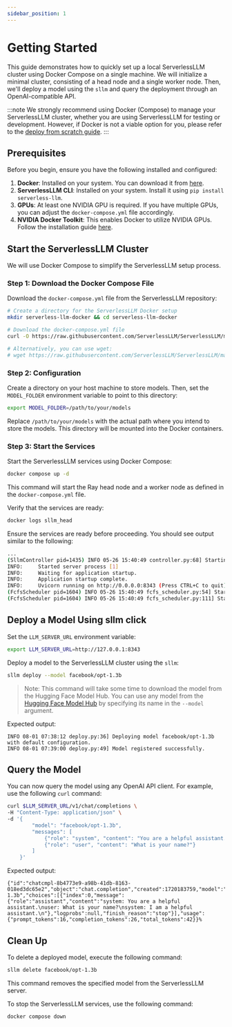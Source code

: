 ```yaml
---
sidebar_position: 1
---
```


# Getting Started

This guide demonstrates how to quickly set up a local ServerlessLLM cluster using Docker Compose on a single machine. We will initialize a minimal cluster, consisting of a head node and a single worker node. Then, we'll deploy a model using the `sllm` and query the deployment through an OpenAI-compatible API.

:::note
We strongly recommend using Docker (Compose) to manage your ServerlessLLM cluster, whether you are using ServerlessLLM for testing or development. However, if Docker is not a viable option for you, please refer to the [deploy from scratch guide](./deployment/single_machine.md).
:::

## Prerequisites

Before you begin, ensure you have the following installed and configured:

1.  **Docker**: Installed on your system. You can download it from [here](https://docs.docker.com/get-docker/).
2.  **ServerlessLLM CLI**: Installed on your system. Install it using `pip install serverless-llm`.
3.  **GPUs**: At least one NVIDIA GPU is required. If you have multiple GPUs, you can adjust the `docker-compose.yml` file accordingly.
4.  **NVIDIA Docker Toolkit**: This enables Docker to utilize NVIDIA GPUs. Follow the installation guide [here](https://docs.nvidia.com/datacenter/cloud-native/container-toolkit/install-guide.html).

## Start the ServerlessLLM Cluster

We will use Docker Compose to simplify the ServerlessLLM setup process.

### Step 1: Download the Docker Compose File

Download the `docker-compose.yml` file from the ServerlessLLM repository:

```bash
# Create a directory for the ServerlessLLM Docker setup
mkdir serverless-llm-docker && cd serverless-llm-docker

# Download the docker-compose.yml file
curl -O https://raw.githubusercontent.com/ServerlessLLM/ServerlessLLM/main/examples/docker/docker-compose.yml

# Alternatively, you can use wget:
# wget https://raw.githubusercontent.com/ServerlessLLM/ServerlessLLM/main/examples/docker/docker-compose.yml
```

### Step 2: Configuration

Create a directory on your host machine to store models. Then, set the `MODEL_FOLDER` environment variable to point to this directory:

```bash
export MODEL_FOLDER=/path/to/your/models
```

Replace `/path/to/your/models` with the actual path where you intend to store the models. This directory will be mounted into the Docker containers.

### Step 3: Start the Services

Start the ServerlessLLM services using Docker Compose:

```bash
docker compose up -d
```

This command will start the Ray head node and a worker node as defined in the `docker-compose.yml` file.

Verify that the services are ready:

```bash
docker logs sllm_head
```

Ensure the services are ready before proceeding. You should see output similar to the following:

```bash
...
(SllmController pid=1435) INFO 05-26 15:40:49 controller.py:68] Starting scheduler
INFO:     Started server process [1]
INFO:     Waiting for application startup.
INFO:     Application startup complete.
INFO:     Uvicorn running on http://0.0.0.0:8343 (Press CTRL+C to quit)
(FcfsScheduler pid=1604) INFO 05-26 15:40:49 fcfs_scheduler.py:54] Starting FCFS scheduler
(FcfsScheduler pid=1604) INFO 05-26 15:40:49 fcfs_scheduler.py:111] Starting control loop
```

## Deploy a Model Using sllm click

Set the `LLM_SERVER_URL` environment variable:

```bash
export LLM_SERVER_URL=http://127.0.0.1:8343
```

Deploy a model to the ServerlessLLM cluster using the `sllm`:

```bash
sllm deploy --model facebook/opt-1.3b
```
> Note: This command will take some time to download the model from the Hugging Face Model Hub.
> You can use any model from the [Hugging Face Model Hub](https://huggingface.co/models) by specifying its name in the `--model` argument.

Expected output:

```plaintext
INFO 08-01 07:38:12 deploy.py:36] Deploying model facebook/opt-1.3b with default configuration.
INFO 08-01 07:39:00 deploy.py:49] Model registered successfully.
```

## Query the Model

You can now query the model using any OpenAI API client. For example, use the following `curl` command:
```bash
curl $LLM_SERVER_URL/v1/chat/completions \
-H "Content-Type: application/json" \
-d '{
        "model": "facebook/opt-1.3b",
        "messages": [
            {"role": "system", "content": "You are a helpful assistant."},
            {"role": "user", "content": "What is your name?"}
        ]
    }'
```

Expected output:

```plaintext
{"id":"chatcmpl-8b4773e9-a98b-41db-8163-018ed3dc65e2","object":"chat.completion","created":1720183759,"model":"facebook/opt-1.3b","choices":[{"index":0,"message":{"role":"assistant","content":"system: You are a helpful assistant.\nuser: What is your name?\nsystem: I am a helpful assistant.\n"},"logprobs":null,"finish_reason":"stop"}],"usage":{"prompt_tokens":16,"completion_tokens":26,"total_tokens":42}}%
```

## Clean Up
To delete a deployed model, execute the following command:

```bash
sllm delete facebook/opt-1.3b
```

This command removes the specified model from the ServerlessLLM server.

To stop the ServerlessLLM services, use the following command:
```bash
docker compose down
```